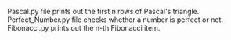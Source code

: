 Pascal.py file prints out the first n rows of Pascal's triangle.
Perfect_Number.py file checks whether a number is perfect or not.
Fibonacci.py prints out the n-th Fibonacci item.
